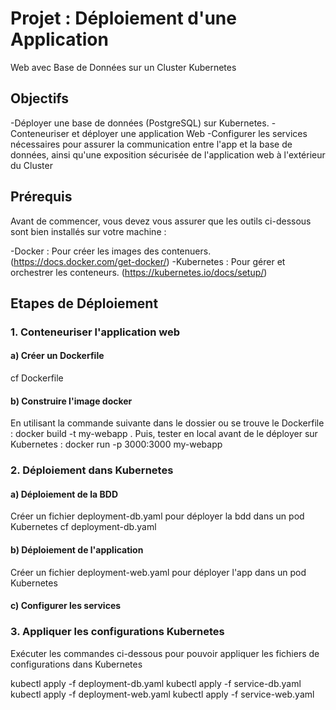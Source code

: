 # Projet : Déploiement d'une Application
 Web avec Base de Données sur un
 Cluster Kubernetes

 ## Objectifs

 -Déployer une base de données (PostgreSQL) sur Kubernetes.
 -Conteneuriser et déployer une application Web
 -Configurer les services nécessaires pour assurer la communication entre l'app et la base de données, ainsi qu'une exposition sécurisée de l'application web à l'extérieur du Cluster

 ## Prérequis

 Avant de commencer, vous devez vous assurer que les outils ci-dessous sont bien installés sur votre machine :

 -Docker : Pour créer les images des contenuers. (https://docs.docker.com/get-docker/)
 -Kubernetes : Pour gérer et orchestrer les conteneurs. (https://kubernetes.io/docs/setup/)

 ## Etapes de Déploiement

 ### 1. Conteneuriser l'application web

 #### a) Créer un Dockerfile

 cf Dockerfile

 #### b) Construire l'image docker

 En utilisant la commande suivante dans le dossier ou se trouve le Dockerfile :
 docker build -t my-webapp .
 Puis, tester en local avant de le déployer sur Kubernetes :
 docker run -p 3000:3000 my-webapp

### 2. Déploiement dans Kubernetes

#### a) Déploiement de la BDD

Créer un fichier deployment-db.yaml pour déployer la bdd dans un pod Kubernetes
cf deployment-db.yaml

#### b) Déploiement de l'application

Créer un fichier deployment-web.yaml pour déployer l'app dans un pod Kubernetes

#### c) Configurer les services 

### 3. Appliquer les configurations Kubernetes

Exécuter les commandes ci-dessous pour pouvoir appliquer les fichiers de configurations dans Kubernetes

kubectl apply -f deployment-db.yaml
kubectl apply -f service-db.yaml
kubectl apply -f deployment-web.yaml
kubectl apply -f service-web.yaml
